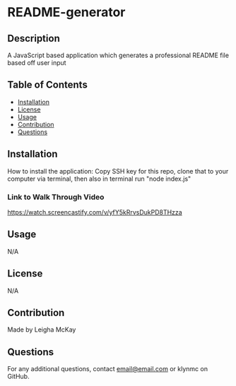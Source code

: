 
  # README-generator
  ## Description
  A JavaScript based application which generates a professional README file based off user input
  ## Table of Contents
  - [Installation](Installation)
  - [License](License)
  - [Usage](Usage)
  - [Contribution](Contribution)
  - [Questions](Questions)
  ## Installation
  How to install the application: Copy SSH key for this repo, clone that to your computer via terminal, then also in terminal run "node index.js"

  ### Link to Walk Through Video
  https://watch.screencastify.com/v/yfY5kRrvsDukPD8THzza

  ## Usage 
  N/A
  ## License
  N/A
  ## Contribution
  Made by Leigha McKay
  ## Questions 
  For any additional questions, contact email@email.com or klynmc on GitHub.